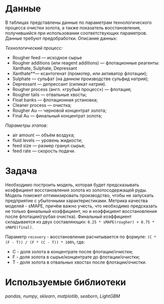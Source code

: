 # Данные
В таблицах представлены данные по параметрам технологического процесса очистки золота, а также показатель восстановления, получившийся при использовании соответствующих параметров. Данные требуют предобработки.
Описание данных:

*Технологический процесс:*
- Rougher feed — исходное сырье
- Rougher additions (или reagent additions) — флотационные реагенты: Xanthate, Sulphate, Depressant
- Xanthate**— ксантогенат (промотер, или активатор флотации);
- Sulphate — сульфат (на данном производстве сульфид натрия);
- Depressant — депрессант (силикат натрия).
- Rougher process (англ. «грубый процесс») — флотация;
- Rougher tails — отвальные хвосты;
- Float banks — флотационная установка;
- Cleaner process — очистка;
- Rougher Au — черновой концентрат золота;
- Final Au — финальный концентрат золота;

*Параметры этапов:*
- air amount — объём воздуха;
- fluid levels — уровень жидкости;
- feed size — размер гранул сырья;
- feed rate — скорость подачи.
# Задача
Необходимо построить модель, которая будет предсказывать коэффициент восстановления золота из золотосодержащей руды. Модель поможет оптимизировать производство, чтобы не запускать предприятие с убыточными характеристиками. Метрика качества моделей - sMAPE, причём важно учесть, что необходимо предсказать не только финальный коэффициент, но и коэффициент восстановления после флотации(грубая очистка).
Финальный коэффициент складывается из двух составляющих: `0.25 * sMAPE(rougher) + 0.75 * sMAPE(final)`.

Параметр `recovery` - восстановление расчитывается по формуле: `(C * (F - T)) / (F * (C - T)) * 100%`, где:
* С - доля золота в концентрате после флотации/очистки;
* F - доля золота в сырье/концентрате до флотации/очистки;
* T - доля золота в отвальных хвостах после флотации/очистки.
# Используемые библиотеки
*pandas*, *numpy*, *sklearn*, *matplotlib*, *seaborn*, *LightGBM*
